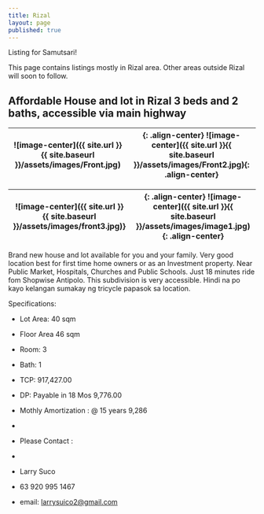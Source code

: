 ```yaml
---
title: Rizal
layout: page
published: true
---
```


Listing for Samutsari!

 This page contains listings mostly in Rizal area. Other areas outside Rizal will soon to follow.
 


 
 
 
 
 
## Affordable House and lot in Rizal 3 beds and 2 baths, accessible via main highway


 
  
  ![image-center]({{ site.url }}{{ site.baseurl }}/assets/images/Front.jpg)| {: .align-center}  ![image-center]({{ site.url }}{{ site.baseurl }}/assets/images/Front2.jpg){: .align-center}
  :------------------------------------------------------------------------:|:-----------------------------------:
  
  
  ![image-center]({{ site.url }}{{ site.baseurl }}/assets/images/front3.jpg)}|   {: .align-center}    ![image-center]({{ site.url }}{{ site.baseurl }}/assets/images/image1.jpg){: .align-center}
  :-----------------------------------------------------------------:| :---------------------------------:
  







Brand new house and lot available for you and your family. Very good location best for first time home owners or as an Investment property. Near Public Market, Hospitals, Churches and Public Schools. Just 18 minutes ride fom Shopwise Antipolo. This subdivision is very accessible. Hindi na po kayo kelangan sumakay ng tricycle papasok sa location.


Specifications: 

- Lot Area: 40 sqm
- Floor Area 46 sqm
- Room: 3
- Bath: 1


- TCP: 917,427.00
- DP: Payable in 18 Mos 9,776.00
- Mothly Amortization : @ 15 years 9,286
- 
- Please Contact :
- 
- Larry Suco
- 63 920 995 1467
- email: larrysuico2@gmail.com
